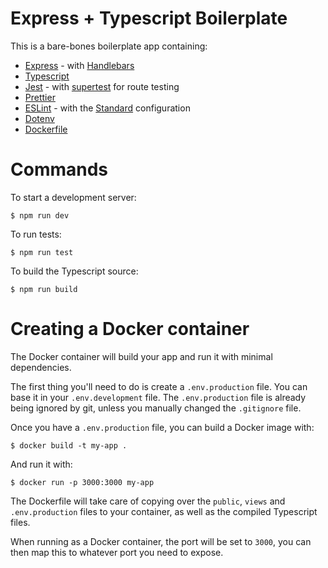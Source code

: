 # Express + Typescript Boilerplate

This is a bare-bones boilerplate app containing:

- [Express](https://expressjs.com) - with [Handlebars](https://handlebarsjs.com)
- [Typescript](https://www.typescriptlang.org)
- [Jest](https://jestjs.io/docs/getting-started) - with
  [supertest](https://www.npmjs.com/package/supertest) for route testing
- [Prettier](https://prettier.io)
- [ESLint](https://eslint.org) - with the [Standard](https://github.com/standard/eslint-config-standard) configuration
- [Dotenv](https://www.npmjs.com/package/dotenv)
- [Dockerfile](https://www.docker.com)

# Commands

To start a development server:

    $ npm run dev

To run tests:

    $ npm run test

To build the Typescript source:

    $ npm run build

# Creating a Docker container

The Docker container will build your app and run it with minimal dependencies.

The first thing you'll need to do is create a `.env.production` file. You can
base it in your `.env.development` file. The `.env.production` file is
already being ignored by git, unless you manually changed the `.gitignore`
file.

Once you have a `.env.production` file, you can build a Docker image with:

    $ docker build -t my-app .

And run it with:

    $ docker run -p 3000:3000 my-app

The Dockerfile will take care of copying over the `public`, `views` and
`.env.production` files to your container, as well as the compiled Typescript
files.

When running as a Docker container, the port will be set to `3000`, you can
then map this to whatever port you need to expose.
